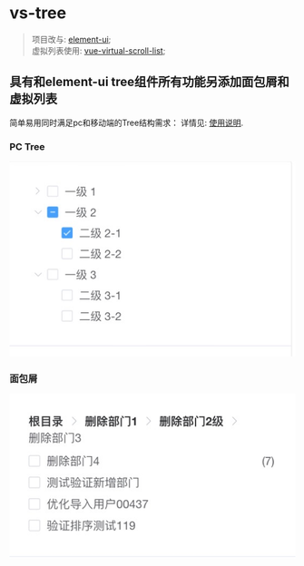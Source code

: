 # vs-tree

> 项目改与: [element-ui](https://element.eleme.cn/#/zh-CN/component/tree);<br />
> 虚拟列表使用: [vue-virtual-scroll-list](https://github.com/tangbc/vue-virtual-scroll-list);

## 具有和element-ui tree组件所有功能另添加面包屑和虚拟列表

  简单易用同时满足pc和移动端的Tree结构需求：
  详情见: [使用说明](./examples/docs/tree.md).

### PC Tree
  ![pc](./examples/assets/images/pc.jpg)

### 面包屑
  ![mobile](./examples/assets/images/mobile.jpg)